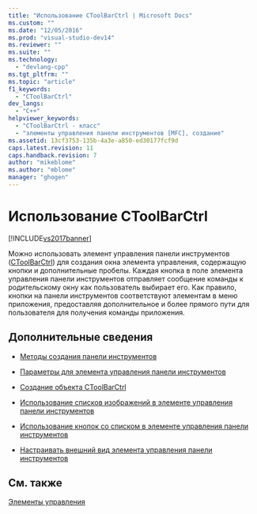 ```yaml
---
title: "Использование CToolBarCtrl | Microsoft Docs"
ms.custom: ""
ms.date: "12/05/2016"
ms.prod: "visual-studio-dev14"
ms.reviewer: ""
ms.suite: ""
ms.technology: 
  - "devlang-cpp"
ms.tgt_pltfrm: ""
ms.topic: "article"
f1_keywords: 
  - "CToolBarCtrl"
dev_langs: 
  - "C++"
helpviewer_keywords: 
  - "CToolBarCtrl - класс"
  - "элементы управления панели инструментов [MFC], создание"
ms.assetid: 13cf3753-135b-4a3e-a850-ed30177fcf9d
caps.latest.revision: 11
caps.handback.revision: 7
author: "mikeblome"
ms.author: "mblome"
manager: "ghogen"
---
```

# Использование CToolBarCtrl
[!INCLUDE[vs2017banner](../assembler/inline/includes/vs2017banner.md)]

Можно использовать элемент управления панели инструментов \([CToolBarCtrl](../mfc/reference/ctoolbarctrl-class.md)\) для создания окна элемента управления, содержащую кнопки и дополнительные пробелы.  Каждая кнопка в поле элемента управления панели инструментов отправляет сообщение команды к родительскому окну как пользователь выбирает его.  Как правило, кнопки на панели инструментов соответствуют элементам в меню приложения, предоставляя дополнительное и более прямого пути для пользователя для получения команды приложения.  
  
## Дополнительные сведения  
  
-   [Методы создания панели инструментов](../mfc/methods-of-creating-a-toolbar.md)  
  
-   [Параметры для элемента управления панели инструментов](../mfc/settings-for-the-toolbar-control.md)  
  
-   [Создание объекта CToolBarCtrl](../mfc/creating-a-ctoolbarctrl-object.md)  
  
-   [Использование списков изображений в элементе управления панели инструментов](../mfc/using-image-lists-in-a-toolbar-control.md)  
  
-   [Использование кнопок со списком в элементе управления панели инструментов](../mfc/using-drop-down-buttons-in-a-toolbar-control.md)  
  
-   [Настраивать внешний вид элемента управления панели инструментов](../mfc/customizing-the-appearance-of-a-toolbar-control.md)  
  
## См. также  
 [Элементы управления](../mfc/controls-mfc.md)